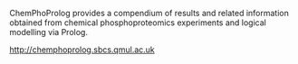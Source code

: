ChemPhoProlog provides a compendium of results and related information obtained from chemical phosphoproteomics experiments and logical modelling via Prolog.

http://chemphoprolog.sbcs.qmul.ac.uk
